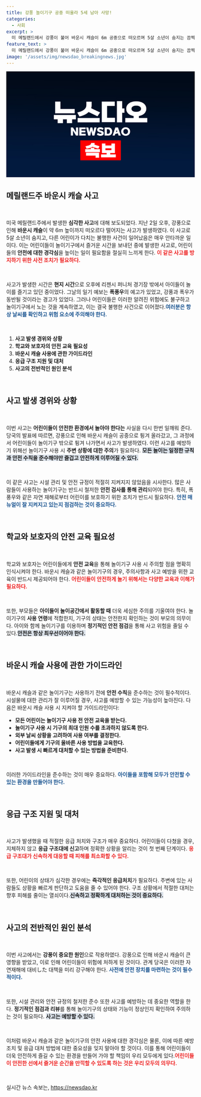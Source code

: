 ```yaml
---
title: 강풍 놀이기구 공중 떠올라 5세 남아 사망!
categories:
  - 사회
excerpt: >
  미 메릴랜드에서 강풍이 불어 바운시 캐슬이 6m 공중으로 떠오르며 5살 소년이 숨지는 끔찍한 사고가 발생했습니다. 강한 폭풍경보 속에 불행한 일이 일어난 현장을 확인해보세요!
feature_text: >
  미 메릴랜드에서 강풍이 불어 바운시 캐슬이 6m 공중으로 떠오르며 5살 소년이 숨지는 끔찍한 사고가 발생했습니다. 강한 폭풍경보 속에 불행한 일이 일어난 현장을 확인해보세요!
image: '/assets/img/newsdao_breakingnews.jpg'
---
```


<p><img src="/assets/img/newsdao_breakingnews.jpg" alt="implanttips 속보" /></p>

<h2 data-ke-size="size26">메릴랜드주 바운시 캐슬 사고</h2>

<p data-ke-size="size16">&nbsp;</p>

<p>미국 메릴랜드주에서 발생한 <strong>심각한 사고</strong>에 대해 보도되었다. 지난 2일 오후, 강풍으로 인해 <strong>바운시 캐슬</strong>이 약 6m 높이까지 떠오르다 떨어지는 사고가 발생하였다. 이 사고로 5살 소년이 숨지고, 다른 어린이가 다치는 불행한 사건이 일어났음은 매우 안타까운 일이다. 이는 어린이들이 놀이기구에서 즐거운 시간을 보내던 중에 발생한 사고로, 어린이들의 <strong>안전에 대한 경각심</strong>을 높이는 일이 필요함을 절실히 느끼게 한다. <b><span style="color: #ee2323;">이 같은 사고를 방지하기 위한 사전 조치가 필요하다.</span></b></p>

<p data-ke-size="size16">&nbsp;</p>

<p>사고가 발생한 시간은 <strong>현지 시간</strong>으로 오후에 리젠시 퍼니처 경기장 밖에서 아이들이 놀이를 즐기고 있던 중이었다. 그날의 일기 예보는 <strong>폭풍우</strong>의 예고가 있었고, 강풍과 폭우가 동반될 것이라는 경고가 있었다. 그러나 어린이들은 이러한 알려진 위험에도 불구하고 놀이기구에서 노는 것을 계속하였고, 이는 결국 불행한 사건으로 이어졌다.<b><span style="color: #1a5490;">여러분은 항상 날씨를 확인하고 위험 요소에 주의해야 한다.</span></b></p>

<p data-ke-size="size16">&nbsp;</p>

<ol>
    <li><b>사고 발생 경위와 상황</b></li>
    <li><b>학교와 보호자의 안전 교육 필요성</b></li>
    <li><b>바운시 캐슬 사용에 관한 가이드라인</b></li>
    <li><b>응급 구조 지원 및 대처</b></li>
    <li><b>사고의 전반적인 원인 분석</b></li>
</ol>

<p data-ke-size="size16">&nbsp;</p>

<h2 data-ke-size="size26">사고 발생 경위와 상황</h2>

<p data-ke-size="size16">&nbsp;</p>

<p>이번 사고는 <strong>어린이들이 안전한 환경에서 놀아야 한다는</strong> 사실을 다시 한번 일깨워 준다. 당국의 발표에 따르면, 강풍으로 인해 바운시 캐슬이 공중으로 튕겨 올라갔고, 그 과정에서 어린이들이 놀이기구 밖으로 튕겨 나가면서 사고가 발생하였다. 이런 사고를 예방하기 위해선 놀이기구 사용 시 <strong>주변 상황에 대한 주의</strong>가 필요하다. <b><span style="background-color: #21538527;">모든 놀이는 일정한 규칙과 안전 수칙을 준수해야만 즐겁고 안전하게 이루어질 수 있다.</span></b></p>

<p data-ke-size="size16">&nbsp;</p>

<p>이 같은 사고는 시설 관리 및 안전 규정이 적절히 지켜지지 않았음을 시사한다. 많은 사람들이 사용하는 놀이기구는 반드시 철저한 <strong>안전 검사를 통해 관리</strong>되어야 한다. 특히, 폭풍우와 같은 자연 재해로부터 어린이를 보호하기 위한 조치가 반드시 필요하다. <b><span style="color: #1a5490;">안전 매뉴얼이 잘 지켜지고 있는지 점검하는 것이 중요하다.</span></b></p>

<p data-ke-size="size16">&nbsp;</p>

<h2 data-ke-size="size26">학교와 보호자의 안전 교육 필요성</h2>

<p data-ke-size="size16">&nbsp;</p>

<p>학교와 보호자는 어린이들에게 <strong>안전 교육</strong>을 통해 놀이기구 사용 시 주의할 점을 명확히 인식시켜야 한다. 바운시 캐슬과 같은 놀이기구의 경우, 주의사항과 사고 예방을 위한 교육이 반드시 제공되어야 한다. <b><span style="color: #ee2323;">어린이들이 안전하게 놀기 위해서는 다양한 교육과 이해가 필요하다.</span></b></p>

<p data-ke-size="size16">&nbsp;</p>

<p>또한, 부모들은 <strong>아이들이 놀이공간에서 활동할 때</strong> 더욱 세심한 주의를 기울여야 한다. 놀이기구의 <strong>사용 연령</strong>에 적합한지, 기구의 상태는 안전한지 확인하는 것이 부모의 의무이다. 아이와 함께 놀이기구를 이용하며 <strong>정기적인 안전 점검</strong>을 통해 사고 위험을 줄일 수 있다.<b><span style="background-color: #21538527;">안전은 항상 최우선이어야 한다.</span></b></p>

<p data-ke-size="size16">&nbsp;</p>

<h2 data-ke-size="size26">바운시 캐슬 사용에 관한 가이드라인</h2>

<p data-ke-size="size16">&nbsp;</p>

<p>바운시 캐슬과 같은 놀이기구는 사용하기 전에 <strong>안전 수칙</strong>을 준수하는 것이 필수적이다. 시설물에 대한 관리가 잘 이루어질 경우, 사고를 예방할 수 있는 가능성이 높아진다. 다음은 바운시 캐슬 사용 시 지켜야 할 가이드라인이다:</p>

<ul>
    <li><b>모든 어린이는 놀이기구 사용 전 안전 교육을 받는다.</b></li>
    <li><b>놀이기구 사용 시 기구의 최대 인원 수를 초과하지 않도록 한다.</b></li>
    <li><b>외부 날씨 상황을 고려하여 사용 여부를 결정한다.</b></li>
    <li><b>어린이들에게 기구의 올바른 사용 방법을 교육한다.</b></li>
    <li><b>사고 발생 시 빠르게 대처할 수 있는 방법을 준비한다.</b></li>
</ul>

<p data-ke-size="size16">&nbsp;</p>

<p>이러한 가이드라인을 준수하는 것이 매우 중요하다. <b><span style="color: #1a5490;">아이들을 포함해 모두가 안전할 수 있는 환경을 만들어야 한다.</span></b></p>

<p data-ke-size="size16">&nbsp;</p>

<h2 data-ke-size="size26">응급 구조 지원 및 대처</h2>

<p data-ke-size="size16">&nbsp;</p>

<p>사고가 발생했을 때 적절한 응급 처치와 구조가 매우 중요하다. 어린이들이 다쳤을 경우, 지체하지 않고 <strong>응급 구조대에 신고</strong>하며 정확한 상황을 알리는 것이 첫 번째 단계이다. <b><span style="color: #ee2323;">응급 구조대가 신속하게 대응할 때 피해를 최소화할 수 있다.</span></b></p>

<p data-ke-size="size16">&nbsp;</p>

<p>또한, 어린이의 상태가 심각한 경우에는 <strong>즉각적인 응급처치</strong>가 필요하다. 주변에 있는 사람들도 상황을 빠르게 판단하고 도움을 줄 수 있어야 한다. 구조 상황에서 적절한 대처는 향후 피해를 줄이는 열쇠이다.<b><span style="background-color: #21538527;">신속하고 정확하게 대처하는 것이 중요하다.</span></b></p>

<p data-ke-size="size16">&nbsp;</p>

<h2 data-ke-size="size26">사고의 전반적인 원인 분석</h2>

<p data-ke-size="size16">&nbsp;</p>

<p>이번 사고에서는 <strong>강풍이 중요한 원인</strong>으로 작용하였다. 강풍으로 인해 바운시 캐슬이 큰 영향을 받았고, 이로 인해 어린이들이 위험에 처하게 된 것이다. 관계 당국은 이러한 자연재해에 대비した 대책을 미리 강구해야 한다. <b><span style="color: #1a5490;">사전에 안전 장치를 마련하는 것이 필수적이다.</span></b></p>

<p data-ke-size="size16">&nbsp;</p>

<p>또한, 시설 관리와 안전 규정의 철저한 준수 또한 사고를 예방하는 데 중요한 역할을 한다. <strong>정기적인 점검과 리뷰</strong>를 통해 놀이기구의 상태와 기능이 정상인지 확인하여 주의하는 것이 필요하다. <b><span style="background-color: #21538527;">사고는 예방할 수 있다.</span></b></p>

<p data-ke-size="size16">&nbsp;</p>

<p>이처럼 바운시 캐슬과 같은 놀이기구의 안전 사용에 대한 경각심은 물론, 이에 따른 예방 조치 및 응급 대처 방법에 대한 중요성을 잊지 말아야 할 것이다. 이를 통해 어린이들이 더욱 안전하게 즐길 수 있는 환경을 만들어 가야 할 책임이 우리 모두에게 있다.<b><span style="color: #ee2323;">어린이들이 안전한 선에서 즐거운 순간을 만끽할 수 있도록 하는 것은 우리 모두의 의무다.</span></b></p>

<p data-ke-size="size16">&nbsp;</p>
실시간 뉴스 속보는, <a href="https://newsdao.kr" rel="dofollow">https://newsdao.kr</a>


